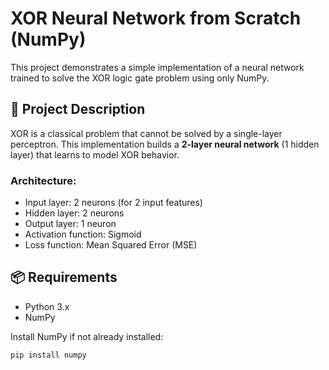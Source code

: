 # XOR Neural Network from Scratch (NumPy)

This project demonstrates a simple implementation of a neural network trained to solve the XOR logic gate problem using only NumPy.

## 🧠 Project Description

XOR is a classical problem that cannot be solved by a single-layer perceptron. This implementation builds a **2-layer neural network** (1 hidden layer) that learns to model XOR behavior.

### Architecture:
- Input layer: 2 neurons (for 2 input features)
- Hidden layer: 2 neurons
- Output layer: 1 neuron
- Activation function: Sigmoid
- Loss function: Mean Squared Error (MSE)

## 📦 Requirements

- Python 3.x
- NumPy

Install NumPy if not already installed:
```bash
pip install numpy
